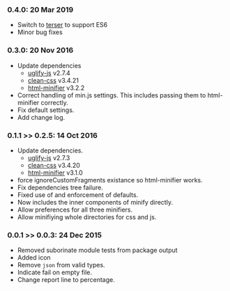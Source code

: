 ### 0.4.0: 20 Mar 2019
* Switch to [terser](https://github.com/terser-js/terser) to support ES6
* Minor bug fixes

### 0.3.0: 20 Nov 2016
* Update dependencies
  * [uglify-js](http://lisperator.net/uglifyjs) v2.7.4
  * [clean-css](https://github.com/jakubpawlowicz/clean-css) v3.4.21
  * [html-minifier](http://kangax.github.io/html-minifier/) v3.2.2
* Correct handling of min.js settings. This includes passing them to html-minifier correctly.
* Fix default settings.
* Add change log.

### 0.1.1 >> 0.2.5: 14 Oct 2016
* Update dependencies.
  * [uglify-js](http://lisperator.net/uglifyjs) v2.7.3
  * [clean-css](https://github.com/jakubpawlowicz/clean-css) v3.4.20
  * [html-minifier](http://kangax.github.io/html-minifier/) v3.1.0
* force ignoreCustomFragments existance so html-minifier works.
* Fix dependencies tree failure.
* Fixed use of and enforcement of defaults.
* Now includes the inner components of minify directly.
* Allow preferences for all three minifiers.
* Allow minifiying whole directories for css and js.

### 0.0.1 >> 0.0.3: 24 Dec 2015
* Removed suborinate module tests from package output
* Added icon
* Remove `json` from valid types.
* Indicate fail on empty file.
* Change report line to percentage.
